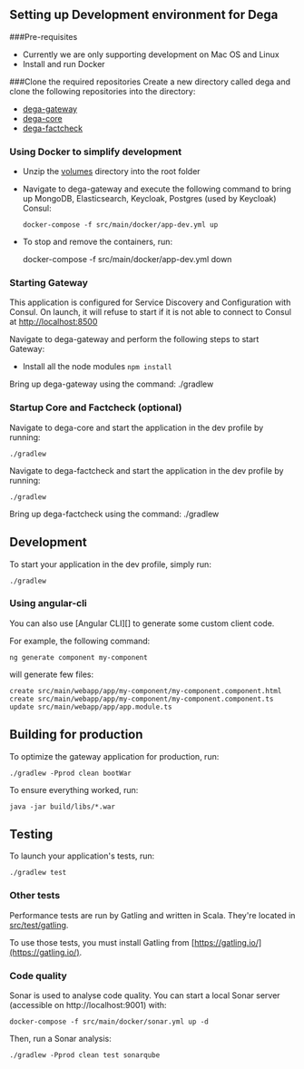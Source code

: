 ## Setting up Development environment for Dega

###Pre-requisites
* Currently we are only supporting development on Mac OS and Linux
* Install and run Docker


###Clone the required repositories
Create a new directory called dega and clone the following repositories into the directory: 
* [dega-gateway](https://github.com/factly/dega-gateway)
* [dega-core](https://github.com/factly/dega-core)
* [dega-factcheck](https://github.com/factly/dega-factcheck)

### Using Docker to simplify development

* Unzip the [volumes](https://www.dropbox.com/s/ht5xw1ekwoaku4f/volumes.zip?dl=0) directory into the root folder
* Navigate to dega-gateway and execute the following command to bring up MongoDB, Elasticsearch, Keycloak, Postgres (used by Keycloak)
Consul:
    ```
    docker-compose -f src/main/docker/app-dev.yml up
    ```    
* To stop and remove the containers, run:

    docker-compose -f src/main/docker/app-dev.yml down


### Starting Gateway

This application is configured for Service Discovery and Configuration with Consul. On launch, it will refuse to start if it is not able to connect to Consul at [http://localhost:8500](http://localhost:8500)

Navigate to dega-gateway and perform the following steps to start Gateway:
* Install all the node modules ```npm install```

Bring up dega-gateway using the command: ./gradlew

### Startup Core and Factcheck (optional)

Navigate to dega-core and start the application in the dev profile by running:

```
./gradlew
```

Navigate to dega-factcheck and start the application in the dev profile by running:

```
./gradlew
```
Bring up dega-factcheck using the command: ./gradlew

 

## Development

To start your application in the dev profile, simply run:

    ./gradlew

### Using angular-cli

You can also use [Angular CLI][] to generate some custom client code.

For example, the following command:

    ng generate component my-component

will generate few files:

    create src/main/webapp/app/my-component/my-component.component.html
    create src/main/webapp/app/my-component/my-component.component.ts
    update src/main/webapp/app/app.module.ts


## Building for production

To optimize the gateway application for production, run:

    ./gradlew -Pprod clean bootWar

To ensure everything worked, run:

    java -jar build/libs/*.war


## Testing

To launch your application's tests, run:

    ./gradlew test
### Other tests

Performance tests are run by Gatling and written in Scala. They're located in [src/test/gatling](src/test/gatling).

To use those tests, you must install Gatling from [https://gatling.io/](https://gatling.io/).


### Code quality

Sonar is used to analyse code quality. You can start a local Sonar server (accessible on http://localhost:9001) with:

```
docker-compose -f src/main/docker/sonar.yml up -d
```

Then, run a Sonar analysis:

```
./gradlew -Pprod clean test sonarqube
```


